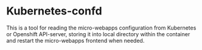 # Kubernetes-confd

This is a tool for reading the micro-webapps configuration from Kubernetes or Openshift API-server, storing it into local directory within the container and restart the micro-webapps frontend when needed.
